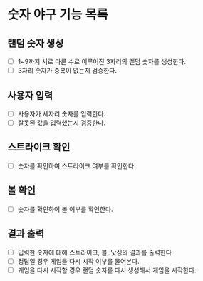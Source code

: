 # 숫자 야구 기능 목록 

## 랜덤 숫자 생성 
- [ ] 1~9까지 서로 다른 수로 이루어진 3자리의 랜덤 숫자를 생성한다.
- [ ] 3자리 숫자가 중복이 없는지 검증한다.

## 사용자 입력
- [ ] 사용자가 세자리 숫자를 입력한다.
- [ ] 잘못된 값을 입력했는지 검증한다.

## 스트라이크 확인
- [ ] 숫자를 확인하여 스트라이크 여부를 확인한다.

## 볼 확인
- [ ] 숫자를 확인하여 볼 여부를 확인한다. 

## 결과 출력
- [ ] 입력한 숫자에 대해 스트라이크, 볼, 낫싱의 결과를 출력한다
- [ ] 정답일 경우 게임을 다시 시작 여부를 물어본다.
- [ ] 게임을 다시 시작할 경우 랜덤 숫자를 다시 생성해서 게임을 시작한다.
